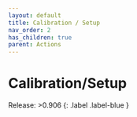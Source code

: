 ```yaml
---
layout: default
title: Calibration / Setup
nav_order: 2
has_children: true
parent: Actions
---
```

# Calibration/Setup

Release: >0.906
{: .label .label-blue }
